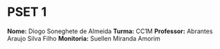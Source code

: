 # PSET 1

**Nome:** Diogo Soneghete de Almeida
**Turma:** CC1M
**Professor:** Abrantes Araujo Silva Filho
**Monitoria:** Suellen Miranda Amorim
